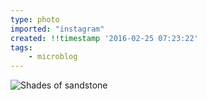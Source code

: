 ```yaml
---
type: photo
imported: "instagram"
created: !!timestamp '2016-02-25 07:23:22'
tags:
    - microblog
---
```

![Shades of sandstone](/media/images/photos/2016/02/a284d8050d84024d44030e38c0a2cfe3.jpg)


